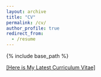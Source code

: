 ```yaml
---
layout: archive
title: "CV"
permalink: /cv/
author_profile: true
redirect_from:
  - /resume
---
```


{% include base_path %}

[[Here is My Latest Curriculum Vitae]](https://docs.google.com/document/d/1xrEgFsV-10dTB4MUhh9zHrOhQNz7A5sbcGpF0XMciWE/edit?usp=sharing)









